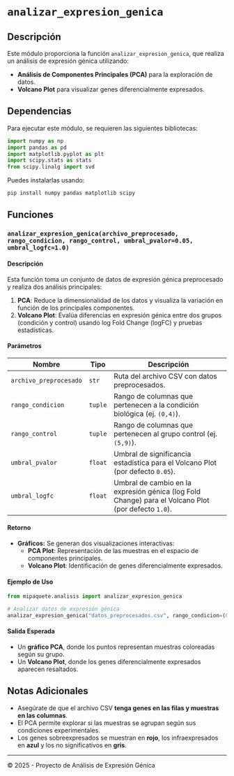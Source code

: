 # `analizar_expresion_genica`

## Descripción

Este módulo proporciona la función `analizar_expresion_genica`, que realiza un análisis de expresión génica utilizando:

- **Análisis de Componentes Principales (PCA)** para la exploración de datos.
- **Volcano Plot** para visualizar genes diferencialmente expresados.

## Dependencias

Para ejecutar este módulo, se requieren las siguientes bibliotecas:

```python
import numpy as np
import pandas as pd
import matplotlib.pyplot as plt
import scipy.stats as stats
from scipy.linalg import svd
```

Puedes instalarlas usando:
```sh
pip install numpy pandas matplotlib scipy
```

## Funciones

### `analizar_expresion_genica(archivo_preprocesado, rango_condicion, rango_control, umbral_pvalor=0.05, umbral_logfc=1.0)`

#### Descripción
Esta función toma un conjunto de datos de expresión génica preprocesado y realiza dos análisis principales:
1. **PCA**: Reduce la dimensionalidad de los datos y visualiza la variación en función de los principales componentes.
2. **Volcano Plot**: Evalúa diferencias en expresión génica entre dos grupos (condición y control) usando log Fold Change (logFC) y pruebas estadísticas.

#### Parámetros

| Nombre             | Tipo       | Descripción |
|--------------------|-----------|-------------|
| `archivo_preprocesado` | `str`  | Ruta del archivo CSV con datos preprocesados. |
| `rango_condicion`  | `tuple`   | Rango de columnas que pertenecen a la condición biológica (ej. `(0,4)`). |
| `rango_control`    | `tuple`   | Rango de columnas que pertenecen al grupo control (ej. `(5,9)`). |
| `umbral_pvalor`    | `float`   | Umbral de significancia estadística para el Volcano Plot (por defecto `0.05`). |
| `umbral_logfc`     | `float`   | Umbral de cambio en la expresión génica (log Fold Change) para el Volcano Plot (por defecto `1.0`). |

#### Retorno
- **Gráficos:** Se generan dos visualizaciones interactivas:
  - **PCA Plot**: Representación de las muestras en el espacio de componentes principales.
  - **Volcano Plot**: Identificación de genes diferencialmente expresados.

#### Ejemplo de Uso

```python
from mipaquete.analisis import analizar_expresion_genica

# Analizar datos de expresión génica
analizar_expresion_genica("datos_preprocesados.csv", rango_condicion=(0, 4), rango_control=(5, 9))
```

#### Salida Esperada
- Un **gráfico PCA**, donde los puntos representan muestras coloreadas según su grupo.
- Un **Volcano Plot**, donde los genes diferencialmente expresados aparecen resaltados.

## Notas Adicionales
- Asegúrate de que el archivo CSV **tenga genes en las filas y muestras en las columnas**.
- El PCA permite explorar si las muestras se agrupan según sus condiciones experimentales.
- Los genes sobreexpresados se muestran en **rojo**, los infraexpresados en **azul** y los no significativos en **gris**.

---

© 2025 - Proyecto de Análisis de Expresión Génica

